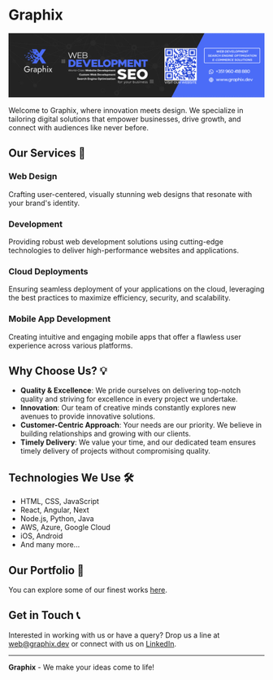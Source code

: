 # Graphix

![Graphix Banner](/profile/Graphix-Banner.jpg)

Welcome to Graphix, where innovation meets design. We specialize in tailoring digital solutions that empower businesses, drive growth, and connect with audiences like never before.

## Our Services 🚀

### Web Design

Crafting user-centered, visually stunning web designs that resonate with your brand's identity.

### Development

Providing robust web development solutions using cutting-edge technologies to deliver high-performance websites and applications.

### Cloud Deployments

Ensuring seamless deployment of your applications on the cloud, leveraging the best practices to maximize efficiency, security, and scalability.

### Mobile App Development

Creating intuitive and engaging mobile apps that offer a flawless user experience across various platforms.

## Why Choose Us? 💡

- **Quality & Excellence**: We pride ourselves on delivering top-notch quality and striving for excellence in every project we undertake.
- **Innovation**: Our team of creative minds constantly explores new avenues to provide innovative solutions.
- **Customer-Centric Approach**: Your needs are our priority. We believe in building relationships and growing with our clients.
- **Timely Delivery**: We value your time, and our dedicated team ensures timely delivery of projects without compromising quality.

## Technologies We Use 🛠

- HTML, CSS, JavaScript
- React, Angular, Next
- Node.js, Python, Java
- AWS, Azure, Google Cloud
- iOS, Android
- And many more...

## Our Portfolio 🎨

You can explore some of our finest works [here](https://graphix.dev/portfolio/).

## Get in Touch 📞

Interested in working with us or have a query? Drop us a line at [web@graphix.dev](mailto:web@graphix.dev) or connect with us on [LinkedIn](https://www.linkedin.com/company/graphix-development).

---

**Graphix** - We make your ideas come to life!
